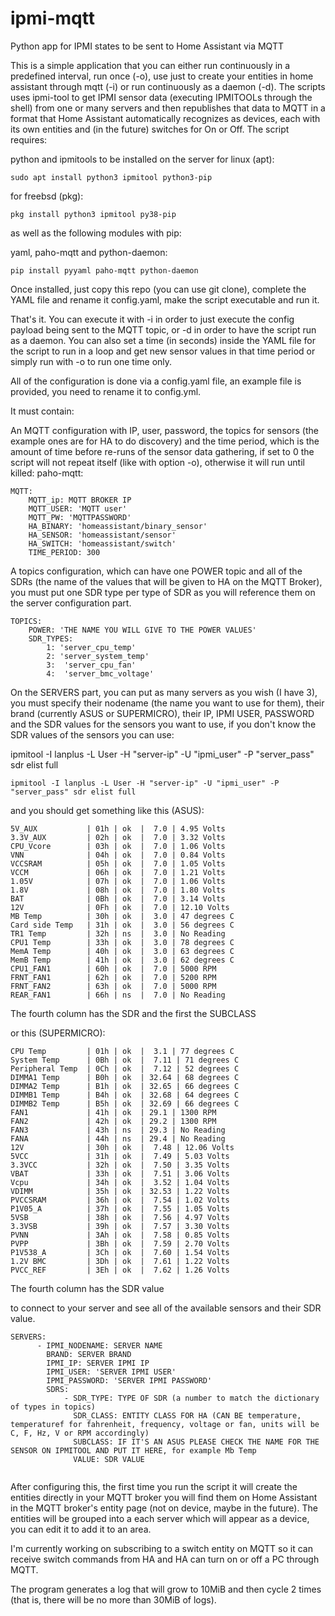# ipmi-mqtt
Python app for IPMI states to be sent to Home Assistant via MQTT

This is a simple application that you can either run continuously in a predefined interval, run once (-o), use just to create your entities in home assistant through mqtt (-i) or run continuously as a daemon (-d). The scripts uses ipmi-tool to get IPMI sensor data (executing IPMITOOLs through the shell) from one or many servers and then republishes that data to MQTT in a format that Home Assistant automatically recognizes as devices, each with its own entities and (in the future) switches for On or Off.
The script requires:

python and ipmitools to be installed on the server 
for linux (apt):
```
sudo apt install python3 ipmitool python3-pip
```
for freebsd (pkg):

```
pkg install python3 ipmitool py38-pip
```


as well as the following modules with pip:

yaml, paho-mqtt and python-daemon:
```
pip install pyyaml paho-mqtt python-daemon
```

Once installed, just copy this repo (you can use git clone), complete the YAML file and rename it config.yaml, make the script executable and run it.

That's it. You can execute it with -i in order to just execute the config payload being sent to the MQTT topic, or -d in order to have the script run as a daemon. You can also set a time (in seconds) inside the YAML file for the script to run in a loop and get new sensor values in that time period or simply run with -o to run one time only. 


All of the configuration is done via a config.yaml file, an example file is provided, you need to rename it to config.yml.

It must contain:

An MQTT configuration with IP, user, password, the topics for sensors (the example ones are for HA to do discovery) and the time period, which is the amount of time before re-runs of the sensor data gathering, if set to 0 the script will not repeat itself (like with option -o), otherwise it will run until killed:
paho-mqtt:
```
MQTT:
    MQTT_ip: MQTT BROKER IP
    MQTT_USER: 'MQTT user'
    MQTT_PW: 'MQTTPASSWORD'
    HA_BINARY: 'homeassistant/binary_sensor'
    HA_SENSOR: 'homeassistant/sensor'
    HA_SWITCH: 'homeassistant/switch'
    TIME_PERIOD: 300

```


    
A topics configuration, which can have one POWER topic and all of the SDRs (the name of the values that will be given to HA on the MQTT Broker), you must put one SDR type per type of SDR as you will reference them on the server configuration part.



```
TOPICS:
    POWER: 'THE NAME YOU WILL GIVE TO THE POWER VALUES'
    SDR_TYPES:
        1: 'server_cpu_temp'
        2: 'server_system_temp'
        3:  'server_cpu_fan'
        4:  'server_bmc_voltage'

```



On the SERVERS part, you can put as many servers as you wish  (I have 3), you must specify their nodename (the name you want to use for them), their brand (currently ASUS or SUPERMICRO), their IP, IPMI USER, PASSWORD and the SDR values for the sensors you want to use, if you don't know the SDR values of the sensors you can use:

ipmitool -I lanplus -L User -H "server-ip" -U "ipmi_user" -P "server_pass" sdr elist full

```
ipmitool -I lanplus -L User -H "server-ip" -U "ipmi_user" -P "server_pass" sdr elist full

```

and you should get something like this (ASUS):

```
5V_AUX           | 01h | ok  |  7.0 | 4.95 Volts
3.3V_AUX         | 02h | ok  |  7.0 | 3.32 Volts
CPU_Vcore        | 03h | ok  |  7.0 | 1.06 Volts
VNN              | 04h | ok  |  7.0 | 0.84 Volts
VCCSRAM          | 05h | ok  |  7.0 | 1.05 Volts
VCCM             | 06h | ok  |  7.0 | 1.21 Volts
1.05V            | 07h | ok  |  7.0 | 1.06 Volts
1.8V             | 08h | ok  |  7.0 | 1.80 Volts
BAT              | 0Bh | ok  |  7.0 | 3.14 Volts
12V              | 0Fh | ok  |  7.0 | 12.10 Volts
MB Temp          | 30h | ok  |  3.0 | 47 degrees C
Card side Temp   | 31h | ok  |  3.0 | 56 degrees C
TR1 Temp         | 32h | ns  |  3.0 | No Reading
CPU1 Temp        | 33h | ok  |  3.0 | 78 degrees C
MemA Temp        | 40h | ok  |  3.0 | 63 degrees C
MemB Temp        | 41h | ok  |  3.0 | 62 degrees C
CPU1_FAN1        | 60h | ok  |  7.0 | 5000 RPM
FRNT_FAN1        | 62h | ok  |  7.0 | 5200 RPM
FRNT_FAN2        | 63h | ok  |  7.0 | 5000 RPM
REAR_FAN1        | 66h | ns  |  7.0 | No Reading

```
The fourth column has the SDR and the first the SUBCLASS

or this (SUPERMICRO):

```
CPU Temp         | 01h | ok  |  3.1 | 77 degrees C
System Temp      | 0Bh | ok  |  7.11 | 71 degrees C
Peripheral Temp  | 0Ch | ok  |  7.12 | 52 degrees C
DIMMA1 Temp      | B0h | ok  | 32.64 | 68 degrees C
DIMMA2 Temp      | B1h | ok  | 32.65 | 66 degrees C
DIMMB1 Temp      | B4h | ok  | 32.68 | 64 degrees C
DIMMB2 Temp      | B5h | ok  | 32.69 | 66 degrees C
FAN1             | 41h | ok  | 29.1 | 1300 RPM
FAN2             | 42h | ok  | 29.2 | 1300 RPM
FAN3             | 43h | ns  | 29.3 | No Reading
FANA             | 44h | ns  | 29.4 | No Reading
12V              | 30h | ok  |  7.48 | 12.06 Volts
5VCC             | 31h | ok  |  7.49 | 5.03 Volts
3.3VCC           | 32h | ok  |  7.50 | 3.35 Volts
VBAT             | 33h | ok  |  7.51 | 3.06 Volts
Vcpu             | 34h | ok  |  3.52 | 1.04 Volts
VDIMM            | 35h | ok  | 32.53 | 1.22 Volts
PVCCSRAM         | 36h | ok  |  7.54 | 1.02 Volts
P1V05_A          | 37h | ok  |  7.55 | 1.05 Volts
5VSB             | 38h | ok  |  7.56 | 4.97 Volts
3.3VSB           | 39h | ok  |  7.57 | 3.30 Volts
PVNN             | 3Ah | ok  |  7.58 | 0.85 Volts
PVPP             | 3Bh | ok  |  7.59 | 2.70 Volts
P1V538_A         | 3Ch | ok  |  7.60 | 1.54 Volts
1.2V BMC         | 3Dh | ok  |  7.61 | 1.22 Volts
PVCC_REF         | 3Eh | ok  |  7.62 | 1.26 Volts

```
The fourth column has the SDR value


to connect to your server and see all of the available sensors and their SDR value.



```
SERVERS:
      - IPMI_NODENAME: SERVER NAME
        BRAND: SERVER BRAND
        IPMI_IP: SERVER IPMI IP
        IPMI_USER: 'SERVER IPMI USER'
        IPMI_PASSWORD: 'SERVER IPMI PASSWORD'
        SDRS:
            - SDR_TYPE: TYPE OF SDR (a number to match the dictionary of types in topics)
              SDR_CLASS: ENTITY CLASS FOR HA (CAN BE temperature, temperaturef for fahrenheit, frequency, voltage or fan, units will be C, F, Hz, V or RPM accordingly)
              SUBCLASS: IF IT'S AN ASUS PLEASE CHECK THE NAME FOR THE SENSOR ON IPMITOOL AND PUT IT HERE, for example Mb Temp
              VALUE: SDR VALUE 


```



After configuring this, the first time you run the script it will create the entities directly in your MQTT broker you will find them on Home Assistant in the MQTT broker's entity page (not on device, maybe in the future). The entities will be grouped into a each server which will appear as a device,  you can edit it to add it to an area.

I'm currently working on subscribing to a switch entity on MQTT so it can receive switch commands from HA and HA can turn on or off a PC through MQTT.

The program generates a log that will grow to 10MiB and then cycle 2 times (that is, there will be no more than 30MiB of logs).


